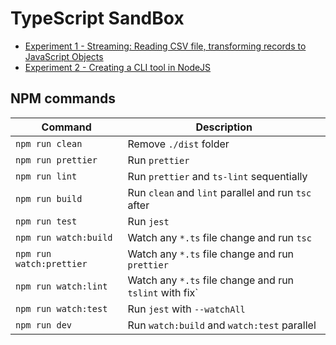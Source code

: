 # TypeScript SandBox

* [Experiment 1 - Streaming: Reading CSV file, transforming records to JavaScript Objects](src/streamer-experiment/README.md)
* [Experiment 2 - Creating a CLI tool in NodeJS](./src/cli-experiment/README.md)

## NPM commands

| Command | Description |
| --- | --- |
|`npm run clean` | Remove `./dist` folder |
|`npm run prettier` | Run `prettier` |
|`npm run lint` | Run `prettier` and `ts-lint` sequentially |
| `npm run build` | Run `clean` and `lint` parallel and run `tsc` after |
| `npm run test` | Run `jest` |
| `npm run watch:build` | Watch any `*.ts` file change and run `tsc` |
| `npm run watch:prettier` | Watch any `*.ts` file change and run `prettier` |
| `npm run watch:lint` | Watch any `*.ts` file change and run `tslint` with fix` |
| `npm run watch:test` | Run `jest` with `--watchAll` |
| `npm run dev` | Run `watch:build` and `watch:test` parallel |

